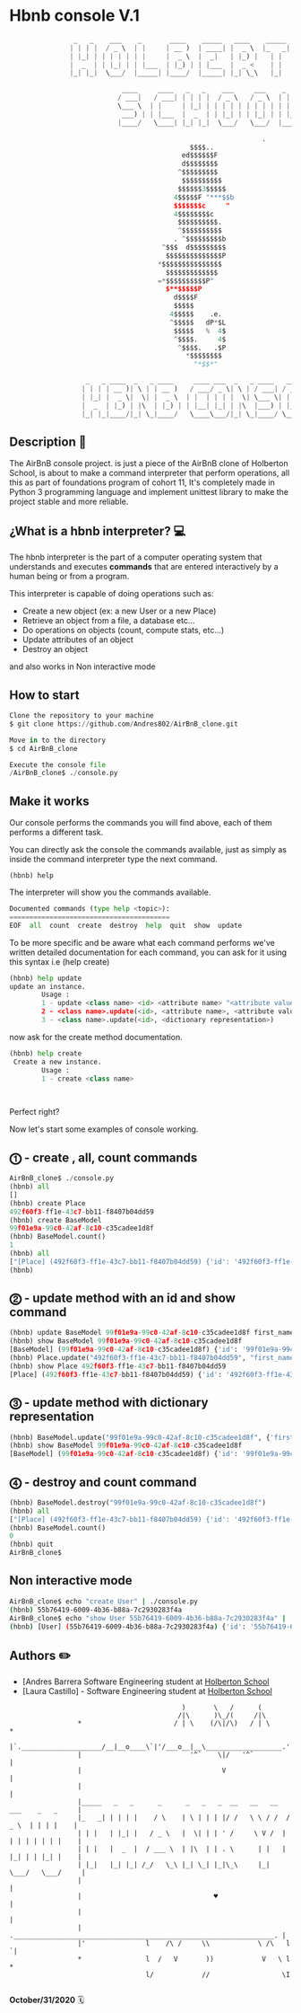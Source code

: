 # Hbnb console V.1

```python
                _   _    ___    _       ____    _____   ____    _____    ___    _   _   
               | | | |  / _ \  | |     | __ )  | ____| |  _ \  |_   _|  / _ \  | \ | |  
               | |_| | | | | | | |     |  _ \  |  _|   | |_) |   | |   | | | | |  \| |  
               |  _  | | |_| | | |___  | |_) | | |___  |  _ <    | |   | |_| | | |\  |  
               |_| |_|  \___/  |_____| |____/  |_____| |_| \_\   |_|    \___/  |_| \_| 

                            ____     ____   _   _    ___     ___    _        
                           / ___|   / ___| | | | |  / _ \   / _ \  | |       
                           \___ \  | |     | |_| | | | | | | | | | | |       
                            ___) | | |___  |  _  | | |_| | | |_| | | |___    
                           |____/   \____| |_| |_|  \___/   \___/  |_____|   

                                                               .
                                             $$$$..
                                           ed$$$$$$F                      
                                           d$$$$$$$$
                                          ^$$$$$$$$$
                                           $$$$$$$$$$
                                          $$$$$$3$$$$$
                                         4$$$$$F "***$$b
                                         $$$$$$$c     "
                                         4$$$$$$$$c
                                          $$$$$$$$$$.
                                          ^$$$$$$$$$$
                                         . ^$$$$$$$$$b
                                      ^$$$  d$$$$$$$$$
                                       $$$$$$$$$$$$$$P
                                     *$$$$$$$$$$$$$$$
                                       $$$$$$$$$$$$$
                                     =*$$$$$$$$$$P"
                                       $**$$$$$P
                                         d$$$$F
                                         $$$$$
                                        4$$$$$    .e.
                                        ^$$$$$   dP*$L
                                         $$$$$   %  4$
                                         ^$$$$.     4$
                                          ^$$$$.   .$P
                                            *$$$$$$$$
                                              "*$$*"    

                   _   _ ____  _   _ ____     ____ ___  _   _ ____   ___  _     _____ 
                  | | | | __ )| \ | | __ )   / ___/ _ \| \ | / ___| / _ \| |   | ____|
                  | |_| |  _ \|  \| |  _ \  | |  | | | |  \| \___ \| | | | |   |  _|  
                  |  _  | |_) | |\  | |_) | | |__| |_| | |\  |___) | |_| | |___| |___ 
                  |_| |_|____/|_| \_|____/   \____\___/|_| \_|____/ \___/|_____|_____|
 ```



## Description  📄

 The AirBnB console project. is just a piece of the AirBnB clone of Holberton School, is about to make a command interpreter that perform operations, all this as part of foundations program of cohort 11, It's completely made in Python 3 programming language and implement unittest library to make the project stable and more reliable.


## ¿What is a hbnb interpreter?  💻

The hbnb interpreter is the part of a computer operating system that understands and executes **commands** that are entered interactively by a human being or from a program. 

This interpreter is capable of doing operations such as: 

* Create a new object (ex: a new User or a new Place)
* Retrieve an object from a file, a database etc…
* Do operations on objects (count, compute stats, etc…)
* Update attributes of an object
* Destroy an object
 
and also works in Non interactive mode 


## How to start 

```python
Clone the repository to your machine
$ git clone https://github.com/Andres802/AirBnB_clone.git

Move in to the directory
$ cd AirBnB_clone

Execute the console file
/AirBnB_clone$ ./console.py
```



## Make it works 

Our console performs the commands you will find above, each of them performs a different task.

You can directly ask the console the commands available,  just as simply as inside the command interpreter type the next command.

```
(hbnb) help
```

The interpreter will show you the commands available.

```python
Documented commands (type help <topic>):
========================================
EOF  all  count  create  destroy  help  quit  show  update
```



To be more specific and be aware what each command performs we've written detailed documentation for each command, you can ask for it using this syntax i.e (help create)

```python
(hbnb) help update
update an instance.
        Usage :
        1 - update <class name> <id> <attribute name> "<attribute value>
        2 - <class name>.update(<id>, <attribute name>, <attribute value>)
        3 - <class name>.update(<id>, <dictionary representation>)
```

now ask for the create method documentation.

```python
(hbnb) help create
 Create a new instance.
        Usage :
        1 - create <class name>

        
```

Perfect right? 

Now let's start some examples of console working.

## ⓵ - create , all, count commands

```python
AirBnB_clone$ ./console.py 
(hbnb) all
[]
(hbnb) create Place
492f60f3-ff1e-43c7-bb11-f8407b04dd59
(hbnb) create BaseModel
99f01e9a-99c0-42af-8c10-c35cadee1d8f
(hbnb) BaseModel.count()
1
(hbnb) all
["[Place] (492f60f3-ff1e-43c7-bb11-f8407b04dd59) {'id': '492f60f3-ff1e-43c7-bb11-f8407b04dd59', 'created_at': datetime.datetime(2020, 7, 1, 11, 36, 24, 576486), 'updated_at': datetime.datetime(2020, 7, 1, 11, 36, 24, 576530)}", "[BaseModel] (99f01e9a-99c0-42af-8c10-c35cadee1d8f) {'id': '99f01e9a-99c0-42af-8c10-c35cadee1d8f', 'created_at': datetime.datetime(2020, 7, 1, 11, 36, 30, 773211), 'updated_at': datetime.datetime(2020, 7, 1, 11, 36, 30, 773236)}"]
(hbnb)
```



## ⓶ - update method with an id and show command

```python
(hbnb) update BaseModel 99f01e9a-99c0-42af-8c10-c35cadee1d8f first_name "Betty"
(hbnb) show BaseModel 99f01e9a-99c0-42af-8c10-c35cadee1d8f
[BaseModel] (99f01e9a-99c0-42af-8c10-c35cadee1d8f) {'id': '99f01e9a-99c0-42af-8c10-c35cadee1d8f', 'created_at': datetime.datetime(2020, 7, 1, 11, 36, 30, 773211), 'updated_at': datetime.datetime(2020, 7, 1, 11, 36, 30, 773236), 'first_name': 'Betty'}
(hbnb) Place.update("492f60f3-ff1e-43c7-bb11-f8407b04dd59", "first_name", "John")
(hbnb) show Place 492f60f3-ff1e-43c7-bb11-f8407b04dd59
[Place] (492f60f3-ff1e-43c7-bb11-f8407b04dd59) {'id': '492f60f3-ff1e-43c7-bb11-f8407b04dd59', 'created_at': datetime.datetime(2020, 7, 1, 11, 36, 24, 576486), 'updated_at': datetime.datetime(2020, 7, 1, 11, 36, 24, 576530), 'first_name': 'John'}
```



## ⓷  -  update method with  dictionary representation

```python
(hbnb) BaseModel.update("99f01e9a-99c0-42af-8c10-c35cadee1d8f", {'first_name': "Petter", "age": 45})
(hbnb) show BaseModel 99f01e9a-99c0-42af-8c10-c35cadee1d8f
[BaseModel] (99f01e9a-99c0-42af-8c10-c35cadee1d8f) {'id': '99f01e9a-99c0-42af-8c10-c35cadee1d8f', 'created_at': datetime.datetime(2020, 7, 1, 11, 36, 30, 773211), 'updated_at': datetime.datetime(2020, 7, 1, 11, 36, 30, 773236), 'first_name': 'Petter', 'age': '45'}
```



## ⓸ - destroy and count command

```python
(hbnb) BaseModel.destroy("99f01e9a-99c0-42af-8c10-c35cadee1d8f")
(hbnb) all
["[Place] (492f60f3-ff1e-43c7-bb11-f8407b04dd59) {'id': '492f60f3-ff1e-43c7-bb11-f8407b04dd59', 'created_at': datetime.datetime(2020, 7, 1, 11, 36, 24, 576486), 'updated_at': datetime.datetime(2020, 7, 1, 11, 36, 24, 576530), 'first_name': 'John'}"]
(hbnb) BaseModel.count()
0
(hbnb) quit
AirBnB_clone$
```

## Non interactive mode

```bash
AirBnB_clone$ echo "create User" | ./console.py
(hbnb) 55b76419-6009-4b36-b88a-7c2930283f4a
AirBnB_clone$ echo "show User 55b76419-6009-4b36-b88a-7c2930283f4a" | ./console.py
(hbnb) [User] (55b76419-6009-4b36-b88a-7c2930283f4a) {'id': '55b76419-6009-4b36-b88a-7c2930283f4a', 'created_at': datetime.datetime(2020, 7, 1, 12, 37, 15, 575191), 'updated_at': datetime.datetime(2020, 7, 1, 12, 37, 15, 575237)}
```

## Authors ✏️

- [Andres Barrera Software Engineering student at [Holberton School](https://www.holbertonschool.com/co)
- [Laura Castillo] - Software Engineering student at [Holberton School](https://www.holbertonschool.com/co)

 ```
                                            )       \   /      (
                                           /|\      )\_/(     /|\
                  *                       / | \    (/\|/\)   / | \                      *
                  |`.____________________/__|__o____\`|'/___o__|__\___________________.'|
                  |                           '^`    \|/   '^`                          |
                  |                                   V                                 |
                  |                                                                     |
                  |_____   _   _      _      _   _   _  __   __   __   ___    _   _     |
                  |_   _| | | | |    / \    | \ | | | |/ /   \ \ / /  / _ \  | | | |    |
                  | | |   | |_| |   / _ \   |  \| | | ' /     \ V /  | | | | | | | |    |
                  | | |   |  _  |  / ___ \  | |\  | | . \      | |   | |_| | | |_| |    |
                  | |_|   |_| |_| /_/   \_\ |_| \_| |_|\_\     |_|    \___/   \___/     |
                  |                                                                     |
                  |                                 ♥️                                   |
                  |                                                                     |
                  | ._________________________________________________________________. |
                  |'               l    /\ /     \\            \ /\   l                `|
                  *                l  /   V       ))            V   \ l                 *
                                   l/            //                  \I
                               
```


**October/31/2020**  🗓